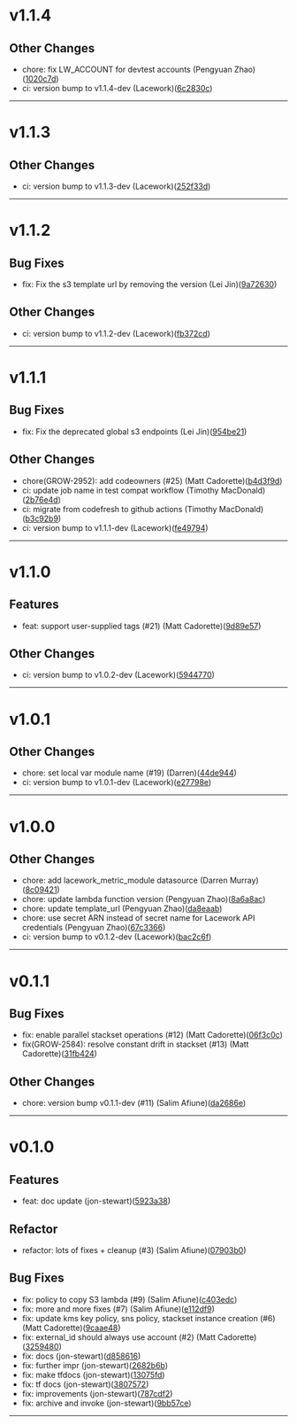 # v1.1.4

## Other Changes
* chore: fix LW_ACCOUNT for devtest accounts (Pengyuan Zhao)([1020c7d](https://github.com/lacework/terraform-aws-org-configuration/commit/1020c7d2c4331842a5d00b57cfbf96f861065e09))
* ci: version bump to v1.1.4-dev (Lacework)([6c2830c](https://github.com/lacework/terraform-aws-org-configuration/commit/6c2830c0a299589a7adbf441ad8f348d2f49c8be))
---
# v1.1.3

## Other Changes
* ci: version bump to v1.1.3-dev (Lacework)([252f33d](https://github.com/lacework/terraform-aws-org-configuration/commit/252f33dd8d00b7ecfddb88c3c15babbb86fe2f0b))
---
# v1.1.2

## Bug Fixes
* fix: Fix the s3 template url by removing the version (Lei Jin)([9a72630](https://github.com/lacework/terraform-aws-org-configuration/commit/9a726304e378e3fcdd0cc34d038b21028ec3759f))
## Other Changes
* ci: version bump to v1.1.2-dev (Lacework)([fb372cd](https://github.com/lacework/terraform-aws-org-configuration/commit/fb372cdb4c54258e85f7f32d63afeb63b702308b))
---
# v1.1.1

## Bug Fixes
* fix: Fix the deprecated global s3 endpoints (Lei Jin)([954be21](https://github.com/lacework/terraform-aws-org-configuration/commit/954be21e9be93b58cf7cabbded25506db1095193))
## Other Changes
* chore(GROW-2952): add codeowners (#25) (Matt Cadorette)([b4d3f9d](https://github.com/lacework/terraform-aws-org-configuration/commit/b4d3f9d4d9834cd60ba3251957c76bd89455aa12))
* ci: update job name in test compat workflow (Timothy MacDonald)([2b76e4d](https://github.com/lacework/terraform-aws-org-configuration/commit/2b76e4d8571d285cdc96d0541252b5527af6fdda))
* ci: migrate from codefresh to github actions (Timothy MacDonald)([b3c92b9](https://github.com/lacework/terraform-aws-org-configuration/commit/b3c92b97299b1f315521cac2affbab3137b495fe))
* ci: version bump to v1.1.1-dev (Lacework)([fe49794](https://github.com/lacework/terraform-aws-org-configuration/commit/fe49794400f4edc9ec43cf7c8536a6d3d1a66e6b))
---
# v1.1.0

## Features
* feat: support user-supplied tags (#21) (Matt Cadorette)([9d89e57](https://github.com/lacework/terraform-aws-org-configuration/commit/9d89e57413857f8af78e7cd4dee4d7354037c43f))
## Other Changes
* ci: version bump to v1.0.2-dev (Lacework)([5944770](https://github.com/lacework/terraform-aws-org-configuration/commit/59447704fa4278483b31f6ec9ce2d0dafa7a813e))
---
# v1.0.1

## Other Changes
* chore: set local var module name (#19) (Darren)([44de944](https://github.com/lacework/terraform-aws-org-configuration/commit/44de9442551bad24df128317cbeb2312ea5f7489))
* ci: version bump to v1.0.1-dev (Lacework)([e27798e](https://github.com/lacework/terraform-aws-org-configuration/commit/e27798e3df0d3b016df34d7f23ebe2ff2388af9b))
---
# v1.0.0

## Other Changes
* chore: add lacework_metric_module datasource (Darren Murray)([8c09421](https://github.com/lacework/terraform-aws-org-configuration/commit/8c0942147216bf61b71e9105c950d0fdfda23120))
* chore: update lambda function version (Pengyuan Zhao)([8a6a8ac](https://github.com/lacework/terraform-aws-org-configuration/commit/8a6a8ac6e9369496498176cccf1e98cf5e8d2329))
* chore: update template_url (Pengyuan Zhao)([da8eaab](https://github.com/lacework/terraform-aws-org-configuration/commit/da8eaababc45450a3e1df4618897751fa3f8e467))
* chore: use secret ARN instead of secret name for Lacework API credentials (Pengyuan Zhao)([67c3366](https://github.com/lacework/terraform-aws-org-configuration/commit/67c3366db495acbf668a60849bd9a9fe304865a7))
* ci: version bump to v0.1.2-dev (Lacework)([bac2c6f](https://github.com/lacework/terraform-aws-org-configuration/commit/bac2c6ffd34445a41de9997c28693611699213b4))
---
# v0.1.1

## Bug Fixes
* fix: enable parallel stackset operations (#12) (Matt Cadorette)([06f3c0c](https://github.com/lacework/terraform-aws-org-configuration/commit/06f3c0c6ca56eb174f414fc819bb82ac74dd4cca))
* fix(GROW-2584): resolve constant drift in stackset (#13) (Matt Cadorette)([31fb424](https://github.com/lacework/terraform-aws-org-configuration/commit/31fb42417de2af787dedb000ec231e9a9aa1393d))
## Other Changes
* chore: version bump v0.1.1-dev (#11) (Salim Afiune)([da2686e](https://github.com/lacework/terraform-aws-org-configuration/commit/da2686e8afbd45e70c952574ad532aceb8bd230d))
---
# v0.1.0

## Features
* feat: doc update (jon-stewart)([5923a38](https://github.com/lacework/terraform-aws-org-configuration/commit/5923a38e427f6493bbf9cec2a4f55a9f3c9177e6))
## Refactor
* refactor: lots of fixes + cleanup  (#3) (Salim Afiune)([07903b0](https://github.com/lacework/terraform-aws-org-configuration/commit/07903b02080adb64bb77fb992bb3f7bb02ca0c15))
## Bug Fixes
* fix: policy to copy S3 lambda (#9) (Salim Afiune)([c403edc](https://github.com/lacework/terraform-aws-org-configuration/commit/c403edc8b2e5b5f89e875b593051b6a3286f98fd))
* fix: more and more fixes (#7) (Salim Afiune)([e112df9](https://github.com/lacework/terraform-aws-org-configuration/commit/e112df9bf84fbdb8c2b596d3836634ad358061a7))
* fix: update kms key policy, sns policy, stackset instance creation (#6) (Matt Cadorette)([9caae48](https://github.com/lacework/terraform-aws-org-configuration/commit/9caae482e5552b4b6986a608f3197aedd473abb6))
* fix: external_id should always use account (#2) (Matt Cadorette)([3259480](https://github.com/lacework/terraform-aws-org-configuration/commit/32594809e7c9d4986aac63783ebfb427b9694ba6))
* fix: docs (jon-stewart)([d858616](https://github.com/lacework/terraform-aws-org-configuration/commit/d858616d3a3b7675df2518e840d57f57fdebe872))
* fix: further impr (jon-stewart)([2682b6b](https://github.com/lacework/terraform-aws-org-configuration/commit/2682b6be36809572efb743299b36bb13503947b6))
* fix: make tfdocs (jon-stewart)([13075fd](https://github.com/lacework/terraform-aws-org-configuration/commit/13075fd3a953ea7dca544d21d5996fd3bc7b1b3f))
* fix: tf docs (jon-stewart)([3807572](https://github.com/lacework/terraform-aws-org-configuration/commit/38075727ead23be91cb277c97a876b5b9b9359e4))
* fix: improvements (jon-stewart)([787cdf2](https://github.com/lacework/terraform-aws-org-configuration/commit/787cdf21895daf70dc9fcdc38f124e17453d8308))
* fix: archive and invoke (jon-stewart)([9bb57ce](https://github.com/lacework/terraform-aws-org-configuration/commit/9bb57ce7aae72011023c952009f182c1b6d7cb6b))
---
